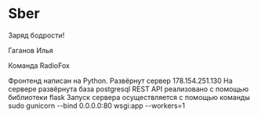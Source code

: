 # Sber
Заряд бодрости!

Гаганов Илья

Команда RadioFox

Фронтенд написан на Python.
Развёрнут сервер 178.154.251.130
На сервере развёрнута база postgresql
REST API реализовано с помощью библиотеки flask
Запуск сервера осуществляется с помощью команды sudo gunicorn --bind 0.0.0.0:80 wsgi:app --workers=1
